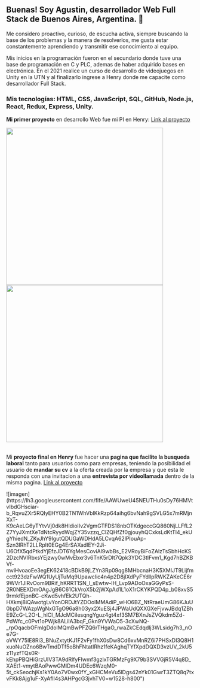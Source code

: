 ## Buenas! Soy Agustin, desarrollador Web Full Stack de Buenos Aires, Argentina. 👋

Me considero proactivo, curioso, de escucha activa, siempre buscando la base de los problemas y la manera de resolverlos, me gusta estar constantemente aprendiendo y transmitir ese conocimiento al equipo.

Mis inicios en la programación fueron en el secundario donde tuve una base de programación en C y PLC, ademas de haber adquirido bases en electrónica.
En el 2021 realice un curso de desarrollo de videojuegos en Unity en la UTN y al finalizarlo ingrese a Henry donde me capacite como desarrollador Full Stack.

### Mis tecnologías: HTML, CSS, JavaScript, SQL, GitHub, Node.js, React, Redux, Express, Unity.

  **Mi primer proyecto** en desarrollo Web fue mi PI en Henry:
  <a href="https://pi-pokemon-wheat.vercel.app/">Link al proyecto</a>

<div>
<img src="https://lh3.googleusercontent.com/fife/AAWUweUnWTTovJ4UaZBt7kltxpwmeBIwYb2al_noDdTQBUoIK436IpydVtslEF_chjP-W5zGd4yyE-ERl6TfNMTKJyrNGGIsngTzAhpj4Wy0mr-2IkHC4QvmUYzYZA5nPvJtw_6tG6tqcWXpIP2JoEgI7wb6gA8gRG9PZ3tL2VTXYxnlc0d6nojDCqoK_He-U13mOpZdEcKcDOlz4sSMhBZ-tXhJ9Tb3DAJCQpK7o_MFrTf6x9MSCtoUH8ITrnnuayZJanqz-jS1gxgijkqLY80290Mjvmvafl8lQQL9A_Xommx3ncmg4AlsMuo54kx6Whmi49kwrhdpDUBTxqKcDDFuA-cI-H6lvTMHy2GwnTn8htf1RRfJP-ER-fINJD9KT36ObbouQWrFhiL1bm_F_l_oUT14cEA6Wch_VZBNoMVKd6V8hD6hYa66qKjaNQ7js1rzfbs-XjFCVFwzakS3KttNRQ_GcRKxbZeLwc3epxcO59eUVpgS8oXAIW8AgBsHo0bepdeDwg6sYqjnbjg8Ra57rhPmStjVXPibWF1OfYqLk-EpFyzKZU5uJGyuvUW5DxfBnJmd5wrhWslb6qHIbRNf9X4MEhFlt0eIEaGla8_t_VRS08wYmmyiZt7Xwz3pDT3Rkvb0R52e-Vn4FN72BrX9veANXF0gHxj2z3XtPC3sXXSysm73sNaV4FbDOLJ70ZkRXVEzUyEU35JyhzfagEq4PcovlWbW67-Mm-Lh2KCPH0k0S9MY9lqyq5GdRdieVOIiDo0M5D09Tkqj19FdNmC3QSGJTwVRVI_SII-ILAVakTaCtkK9AeiNSYXh6_NiloGV1pikiDeo-cK2Mw8wtMjIDw-ZJ30WGAaiefz6BgC3nZBNOI7N6hlKzOqpdOJc_iUEXOoiHqGGuLDH0t8gmSxN3_IUTLmtDKH7db7EIx-6VxpdjBepA0pCybqwsTT8TMAZIVU8HSxHQOFl_0nzqIpLlI0HljpP9q44tiPmzpcbbvpi3eV1IIFUp5yBvUY_SZ_S2OKGZGStLmdYyvgBFFlEx9_jAtgq71vnt_fVbXsfe9bDAXsN9G-ovjrIUs0sejBOHpirF8t7ijwERvyto-axs_uZAWQzj7ZnbcmpPOcNAO4t9fT0iKbEXldRjyUwRf6Nt5Tvgxf0WKoIcwWG0nxlz359L_1BZL78zkAfIPDaaOHKiZaz-ccsl2uM_k0gKfvr9Ss5tNAxG8i5VFbAOVokCpoqlU_udWTDnu3ZjO3B0_9H7YD-bQ7dy86flpZQV4nW5RESpI0=w1528-h800" style="width:420px" >

<img src="https://lh3.googleusercontent.com/fife/AAWUweWPPv8fSUVH4R1jvVjolR2l2b3L-RX-k0mtKb_MTo22HlqPMCpJuUgYbfNro5B4OuzUMTkfFDNmkVceslU6uPWROZroJtNdST0eZGhE2uq-2P4JMphiGwDd3D1b2T1sFp76UVwsedCcQ_liyEwDr98JlFaaKl-PdK3jsW2nQ6OfxxchfMpELWHnlbUfrENcSuKIgNpPECCfV_S8dhZAlr2pQ8LkzF2_g6ak7uaK9FWd3p43hPQUx8sMbYf3jKmyKBRx6f9jBbkw3YpDgQRE6gCQbKvOcHJ5hKK5u7XZM-X_E8JtOEt5Z9_8L6YfWqgbNf9ky2oyZIAlJIPuXLnqBb9nwcKY6eQ5k_M5LZ_pS4NBkpiaUID1XcsuQS-Pd9tW0hybBL55SxR80nDmlazs1rZsbN7buTbQhb_rwfxurNh2lK7Px3lYDN42zo8DM_paddQGUPIZkRffXQl3mLFqs7gJb66n3ueRLR7kATAPv68DLtak8Df4yFty_Yaf4ifOO3-6Wdonn8-frLuNjvWW91ehFO--kYE6xdXArDqKUfR_ObA95pVHBkMiECummqcFLlcys1gxZoyzzOSbt8jFKm2t-dHzp7ZFWZY0UhK93H0R3iaDeAOatgAF8GNM9MlqnoXrniMWljsVFsA0k4pF4pJ6zvHKdHudkS3d0BpXYgiliv6BoUGvS1Y3GzXpsNin8qItKI5tYH4boiQrub7FYycB3qM_29ttzojk6-BjHqgEBdg_eSqrhH_rmNbAvIyH0oMSDkDqRCt4jAkMAVyM_apkJXUioYlAHAquQUY23gJHKv32Z04VdAg-_efq7nF0DOsWxJBlozpw0RHQPnao94DdJQ_hB-wJJeJQ35__h_Y39aAhmmtyW-AGwNeV3wK0MqgKATilPidU8E9YAd8MJjLUGkl1v4zJ1z3jGOnIiZoReOJAWcGO3s-mEKp2zIdPGuzKrNIHGOAhYRC4hqm_B0YP8sR64lECFJqfLoUu7ja0YxmWBkUegAxiNJrCDhnCofMmFn7IGXFGscKAbImMR0JHFdYWar17fonOQ9CWGjOd9zEIS10BxAW0bcB6nuekaBm8i6I-eRtfHLCR4jZ-714h5YH4V3HYkEdYnW5VnGo14NxbYqaK2ixc23xUWzimP8bXeVLcg3CYI0Mg-OTClu1Q0bY5_xvvzKkXm3m-PcIK8ivI8iHGyywtKwT6yjz5xxKA_VIauGIl2Og3IvlELg5HJhSzC76DuOiGNtT4jNcqD3RZZwKo-J3VYlles-Aum-JGKMw=w1528-h800" style="width:420px" >
</div>
<br>

Mi **proyecto final en Henry** fue hacer una **pagina que facilite la busqueda laboral** tanto para usuarios como para empresas, teniendo la posibilidad el usuario de **mandar su cv** a la oferta creada por la empresa y que esta le responda con una invitacion a una **entrevista por videollamada** dentro de la misma pagina.
<a href="https://proyecto-final-nu.vercel.app/">Link al proyecto</a>

<div>
![imagen](https://lh3.googleusercontent.com/fife/AAWUweU45NEUTHu0sDy76HMVtvIbdGHsciar-b_RqvuZXr5RQIyEHY0B2TN1WhVblKkRzp64aihg6bvNah9gSVLG5x7mRMjnXxT-K9cAeLG6yTYtvVj0dk8HIdioIIv2VgmGTFDS18nbOTKdgeccGQ860NjLLFfL2Z7YyJXmtXeTdNtcRyydWqjZY35vzzq_ClZQHfZf0gjouyhQCxksLdKtTI4_ekUgYhiedN_ZKyJhY9IgutQDUGaWDHdA5LCvqA62lPIouAp-Szn3lRhT2LLRplt0EGg4ErSAXadIEY-2Ji-U6OfX5qdPtkdYjEfzJDT6YgMesCoviAl9wbBs_E2VRoyBiFoZAlzTsSbhHcKS2DzcNVIRbxsYEjzwy0wMvEbxr3v6TnK5rDlt7Qpk3YDC3tIFvm1_Kgd7hBZKBVf-mviHvoaoEe3egEK62418cBDkB9jLZYn3Rp09qg8MHbcnaH3K5XMlJT9Lijfmcct923dzFwWQ1UyUjTuMq9UpawcIic4n4p2D8jIXdPyFYdllpRWKZAKeCE6r9WVr1JlRvOom9BRif_hKRRT1SN_l_sEwtw-IH_Lvp9ADoOxaGGyPsS-2R0NEEXDmOAgJgB6C61CkVroX5b2jWXpAd1L1oX1rCKYKPQD4p_b08xvS59rmkfEjpnBC-cKwd5vhfEk2UTQh-HXkmj8iQAwotgLvYonORDJtYZDOoIMMAdiP_wHO6BZ_NtRraeUmG86KJuU0bpD7WAzpWgNxGTgO96a8h03yx2XuESj4JPWaUdQXXGXeFjvwJBdq1ZBhE9ZcG-L2O-L_hlCI_MJcMCiIesqngYguz4gt4xf3SM7BXnJsZVQkdm5Zd-PdWfc_c0Pvt1oPWjk8ALilA3bqF_Gkn9YVWaO5-3cXwNQ-_rpOqacbOFmlgDdolMQmBwPFZQ6rTHgaO_rwaZkCEdqdlj3WLsidg7h3_nOe7G-oVWY75IE8Ri3_BNuZxtytKJ1F2vFy1fhX0sDw8Cd6xvMnRZ6i7PHSxDI3Q8H1xuoNuOZno6BwTmdDTf5oBhFNtatIRhz1feKAghqTYfXpdDQXD3vzUV_2kU5z11yzfTQs0R-kEhpPBQHiGrzUIV3TA9dRlfyFIwmf3gzlxTGRMzFg9X79b3SVVGjR5V4q8D_XAEt1-vmytBAoPwwGMlDm4UDEc6WzqM0-5t_ckSeochjKs1kY0Ao7V0wx0fY_xGHCMeVu5lDgs42nYk01GwrT3ZTQ8q7txvFKk8Ajg1uF-XyAfll4s3AHPgcG3jvhTV0=w1528-h800")
</div>
